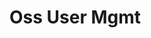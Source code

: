 <!-- This README file is going to be the one displayed on the Grafana.com website for your plugin -->

# Oss User Mgmt


